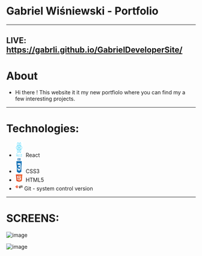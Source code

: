 # Gabriel Wiśniewski - Portfolio
---
LIVE:
https://gabrli.github.io/GabrielDeveloperSite/
---
# About
- Hi there ! This website it it my new portfiolo where you can find my a few interesting projects.
---
# Technologies: 
-  <img src="https://github.com/devicons/devicon/blob/master/icons/react/react-original-wordmark.svg" title="React" alt="React" width="20" height="40"/>&nbsp; React
-  <img src="https://github.com/devicons/devicon/blob/master/icons/css3/css3-plain-wordmark.svg"  title="CSS3" alt="CSS" width="20" height="40"/>&nbsp; CSS3
-  <img src="https://github.com/devicons/devicon/blob/master/icons/html5/html5-original.svg" title="HTML5" alt="HTML" width="20" height="20"/>&nbsp; HTML5
-  <img src="https://github.com/devicons/devicon/blob/master/icons/git/git-original-wordmark.svg" title="Git" alt="Git" width="20" height="20" /> Git - system control version
---
# SCREENS: 
![image](https://github.com/Gabrli/GabrielDeveloperSite/assets/110058841/5ca030cd-dad4-416c-bd27-737e1595a0dc)

![image](https://github.com/Gabrli/GabrielDeveloperSite/assets/110058841/9b4904e5-2455-4384-b126-692508144c5d)


